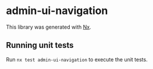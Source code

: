 # admin-ui-navigation

This library was generated with [Nx](https://nx.dev).

## Running unit tests

Run `nx test admin-ui-navigation` to execute the unit tests.
